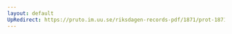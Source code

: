 ```yaml
---
layout: default
UpRedirect: https://pruto.im.uu.se/riksdagen-records-pdf/1871/prot-1871--fk--509.pdf
---
```

